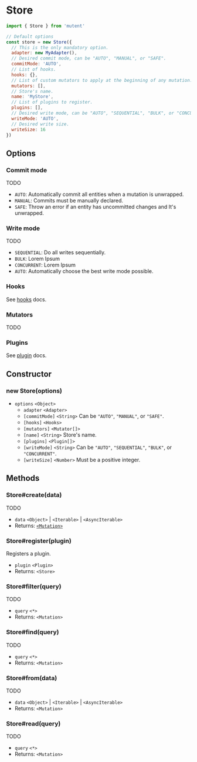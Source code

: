 # Store

```javascript
import { Store } from 'mutent'

// Default options
const store = new Store({
  // This is the only mandatory option.
  adapter: new MyAdapter(),
  // Desired commit mode, can be "AUTO", "MANUAL", or "SAFE".
  commitMode: 'AUTO',
  // List of hooks.
  hooks: {},
  // List of custom mutators to apply at the beginning of any mutation.
  mutators: [],
  // Store's name.
  name: 'MyStore',
  // List of plugins to register.
  plugins: [],
  // Desired write mode, can be "AUTO", "SEQUENTIAL", "BULK", or "CONCURRENT".
  writeMode: 'AUTO',
  // Desired write size.
  writeSize: 16
})
```

## Options

### Commit mode

TODO

- `AUTO`: Automatically commit all entities when a mutation is unwrapped.
- `MANUAL`: Commits must be manually declared.
- `SAFE`: Throw an error if an entity has uncommitted changes and It's unwrapped.

### Write mode

TODO

- `SEQUENTIAL`: Do all writes sequentially.
- `BULK`: Lorem Ipsum
- `CONCURRENT`: Lorem Ipsum
- `AUTO`: Automatically choose the best write mode possible.

### Hooks

See [hooks](hooks.md) docs.

### Mutators

TODO

### Plugins

See [plugin](plugin.md) docs.

## Constructor

### **new Store(options)**

- `options` `<Object>`
  - `adapter` `<Adapter>`
  - `[commitMode]` `<String>` Can be `"AUTO"`, `"MANUAL"`, or `"SAFE"`.
  - `[hooks]` `<Hooks>`
  - `[mutators]` `<Mutator[]>`
  - `[name]` `<String>` Store's name.
  - `[plugins]` `<Plugin[]>`
  - `[writeMode]` `<String>` Can be `"AUTO"`, `"SEQUENTIAL"`, `"BULK"`, or `"CONCURRENT"`.
  - `[writeSize]` `<Number>` Must be a positive integer.

## Methods

### **Store#create(data)**

TODO

- `data` `<Object>` | `<Iterable>` | `<AsyncIterable>`
- Returns: [`<Mutation>`](mutation.md)

### **Store#register(plugin)**

Registers a plugin.

- `plugin` `<Plugin>`
- Returns: `<Store>`

### **Store#filter(query)**

TODO

- `query` `<*>`
- Returns: `<Mutation>`

### **Store#find(query)**

TODO

- `query` `<*>`
- Returns: `<Mutation>`

### **Store#from(data)**

TODO

- `data` `<Object>` | `<Iterable>` | `<AsyncIterable>`
- Returns: `<Mutation>`

### **Store#read(query)**

TODO

- `query` `<*>`
- Returns: `<Mutation>`
